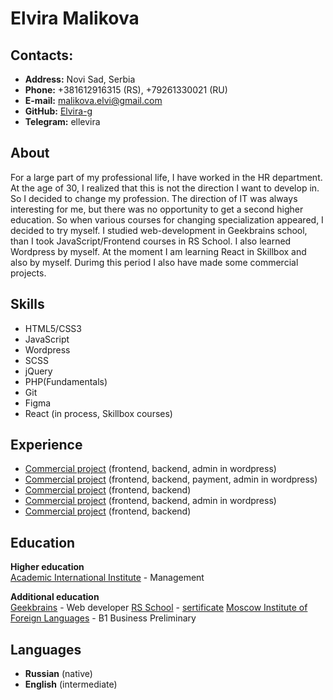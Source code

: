 # Elvira Malikova

## Contacts:

* **Address:** Novi Sad, Serbia
* **Phone:** +381612916315 (RS), +79261330021 (RU)
* **E-mail:** malikova.elvi@gmail.com
* **GitHub:** [Elvira-g](https://github.com/Elvira-g)
* **Telegram:** ellevira

## About
For a large part of my professional life, I have worked in the HR department. At the age of 30, I realized that this is not the direction I want to develop in. So I decided to change my profession. The direction of IT was always interesting for me, but there was no opportunity to get a second higher education. So when various courses for changing specialization appeared, I decided to try myself. I studied web-development in Geekbrains school, than I took JavaScript/Frontend courses in RS School. I also learned Wordpress by myself. At the moment I am learning React in Skillbox and also by myself. Durimg this period I also have made some commercial projects.

## Skills
* HTML5/CSS3
* JavaScript
* Wordpress
* SCSS
* jQuery
* PHP(Fundamentals)
* Git
* Figma
* React (in process, Skillbox courses)

## Experience
* [Commercial project](https://deyos.design/) (frontend, backend, admin in wordpress)
* [Commercial project](https://jangala.online/chess/) (frontend, backend, payment, admin in wordpress)
* [Commercial project](http://fort-security.com/) (frontend, backend)
* [Commercial project](https://natapasta.com/) (frontend, backend, admin in wordpress)
* [Commercial project](http://epique.agency/) (frontend, backend)

## Education
**Higher education**  
[Academic International Institute](http://ami-map.ru) - Management

**Additional education**  
[Geekbrains](https://gb.ru) - Web developer
[RS School](https://rs.school/) - [sertificate](https://app.rs.school/certificate/wkt7znyu)
[Moscow Institute of Foreign Languages](http://www.mosinyaz.com) - B1 Business Preliminary

## Languages
* **Russian** (native)
* **English** (intermediate)
